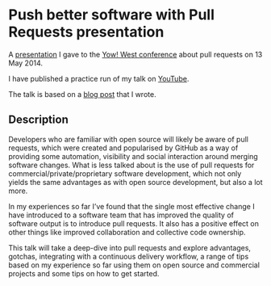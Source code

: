 Push better software with Pull Requests presentation
====================================================

A [presentation](https://github.com/robdmoore/PushBetterSoftwareWithPullRequestsPresentation/raw/master/Presentation.pptx) I gave to the [Yow! West conference](http://west.yowconference.com.au/speakers/) about pull requests on 13 May 2014.

I have published a practice run of my talk on [YouTube](https://www.youtube.com/watch?v=W6kDwZTazsE).

The talk is based on a [blog post](http://robdmoore.id.au/blog/2013/12/01/using-pull-requests-for-commercialprivateproprietary-development/) that I wrote.

Description
-----------

Developers who are familiar with open source will likely be aware of pull requests, which were created and popularised by GitHub as a way of providing some automation, visibility and social interaction around merging software changes. What is less talked about is the use of pull requests for commercial/private/proprietary software development, which not only yields the same advantages as with open source development, but also a lot more.

In my experiences so far I’ve found that the single most effective change I have introduced to a software team that has improved the quality of software output is to introduce pull requests. It also has a positive effect on other things like improved collaboration and collective code ownership.

This talk will take a deep-dive into pull requests and explore advantages, gotchas, integrating with a continuous delivery workflow, a range of tips based on my experience so far using them on open source and commercial projects and some tips on how to get started.
